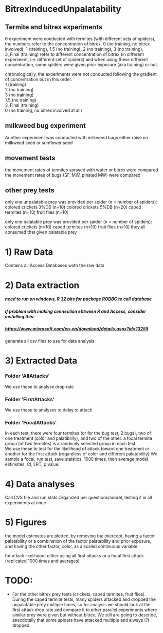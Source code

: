 # BitrexInducedUnpalatability

## Termite and bitrex experiments
6 experiment were conducted with termites (with different sets of spiders), the numbers refer to the concentration of bitrex. 0 (no training, no bitrex involved), 1 (training), 1.5 (no training), 2 (no training), 3 (no training), 3_Final (training) refer to different concentration of bitrex (in different experiment, i.e. different set of spiders) and when using these different concentration, some spiders were given prior exposure (aka training) or not.

chronologically, the experiments were not conducted following the gradient of concentration but in this order:  
1 (training)  
2 (no training)  
3 (no training)  
1.5 (no training)  
3_Final (training)  
0 (no training, no bitrex involved at all)


## milkweed bug experiment
Another experiment was conducted with milkweed bugs either raise on milkweed seed or sunflower seed


## movement tests
the movement rates of termites sprayed with water or bitrex were compared
the movement rates of bugs (SF, MW, pinated MW) were compared

## other prey tests
only one unpalatable prey was provided per spider (n = number of spiders):
colored crickets 3%DB (n=10)
colored crickets 5%DB (n=20)
caped termites (n=10)
fruit flies (n=10)

only one palatable prey was provided per spider (n = number of spiders):
colored crickets (n=10)
caped termites (n=10)
fruit flies (n=10)
they all consumed that given palatable prey


# 1) Raw Data  
Contains all Access Databases woth the raw data


# 2) Data extraction
##### need to run on windows, R 32 bits for package RODBC to call database
##### if problem with making connection ebtween R and Access, consider installing this:
##### https://www.microsoft.com/en-ca/download/details.aspx?id=13255
generate all csv files to use for data analysis

# 3) Extracted Data
### Folder 'AllAttacks'  
We use these to analyse drop rate

### Folder 'FirstAttacks' 
We use these to analyses to delay to attack

### Folder 'FocalAttacks' 
In each test, there were four termites (or for the bug test, 2 bugs), two of one treatment (color and palatibility), and two of the other.
a focal termite group (of two termites) is a randomly selected group in each test.  
We use these to test for the likelihood of attack toward one treatment or another for the first attack
(regardless of color and different palatability)
We sample a focal, run test, save staistics, 1000 times, then average model estimates, CI, LRT, p value.

# 4) Data analyses  
Call CVS file and run stats
Organized per questions/model, testing it in all experiments at once

# 5) Figures
the model estimates are plotted, by removing the intercept, having a factor palatability or a combination of the factor palatability and prior exposure, and having the other factor, color, as a scaled continuous variable.

for attack likelihood: either using all first attacks or a focal first attack (replicated 1000 times and averages)




# TODO: 

* For the other bitrex prey tests (crickets, caped termites, fruit flies). During the caped termite tests, many spiders attacked and dropped the unpalatable prey multiple times, so for analysis we should look at the first attack drop rate and compare it to other parallel experiments where similar prey were given but without bitrex. We still are going to describe, anecdotally that some spiders have attacked multiple and always (?) dropped. 

